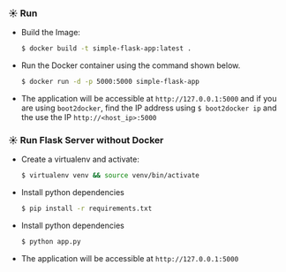 ### ☀️ Run

* Build the Image:
  ```bash
  $ docker build -t simple-flask-app:latest .
  ```
* Run the Docker container using the command shown below.
  ```bash
  $ docker run -d -p 5000:5000 simple-flask-app
  ```
* The application will be accessible at `http://127.0.0.1:5000` and if you are using `boot2docker`, find the IP address using `$ boot2docker ip` and the use the IP `http://<host_ip>:5000`


### ☀️ Run Flask Server without Docker

* Create a virtualenv and activate:
  ```bash
  $ virtualenv venv && source venv/bin/activate
  ```
* Install python dependencies
  ```bash
  $ pip install -r requirements.txt
  ```
* Install python dependencies
  ```bash
  $ python app.py
  ```
* The application will be accessible at `http://127.0.0.1:5000`
